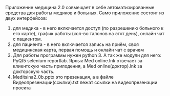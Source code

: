 Приложение медицина 2.0 совмещает в себе автоматизированные средства для работы медиков и больных.
Само приложение состоит из двух интерфейсов:
1. для медика - в него включается доступ (по разрешению больного к его карте), график работы (кол-во талонов на этот день), онлайн чат с пациентом.
2. для пациента - в него включается запись на приём, своя медицинская карта, первая помощь и онлайн чат с врачем
3. Для работы программы нужен python 3.
А так же модули для него: PyQt5 selenium reportlab.
Ярлык Med online.lnk отвечает за клиентскую часть прилодения, а Med online(доктор).lnk за докторскую часть.
4. Meditsina2_0b.pptx это презенация, а в файле Видеопрезенации(ссылки).txt лежат ссылки на видеопрезенации проекта